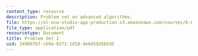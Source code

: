 ```yaml
---
content_type: resource
description: Problem set on advanced algorithms.
file: https://ol-ocw-studio-app-production.s3.amazonaws.com/courses/6-854j-advanced-algorithms-fall-2008/349667bfcb9a02721d104e645926b5d5_ps2.pdf
file_type: application/pdf
resourcetype: Document
title: Problem Set 2
uid: 349667bf-cb9a-0272-1d10-4e645926b5d5
---
```

